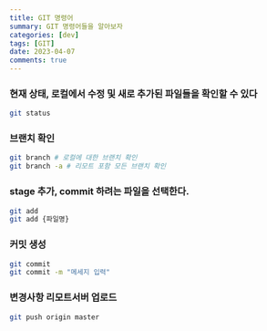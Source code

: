 ```yaml
---
title: GIT 명령어
summary: GIT 명령어들을 알아보자
categories: [dev]
tags: [GIT]
date: 2023-04-07
comments: true
---
```


### 현재 상태, 로컬에서 수정 및 새로 추가된 파일들을 확인할 수 있다
```bash
git status
```

### 브랜치 확인
```bash
git branch # 로컬에 대한 브랜치 확인
git branch -a # 리모트 포함 모든 브랜치 확인
```

### stage 추가, commit 하려는 파일을 선택한다.
```bash
git add
git add {파일명}
```

### 커밋 생성
```bash
git commit
git commit -m "메세지 입력"
```

### 변경사항 리모트서버 업로드
```bash
git push origin master
```